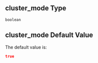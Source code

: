 ## cluster\_mode Type

`boolean`

## cluster\_mode Default Value

The default value is:

```json
true
```
